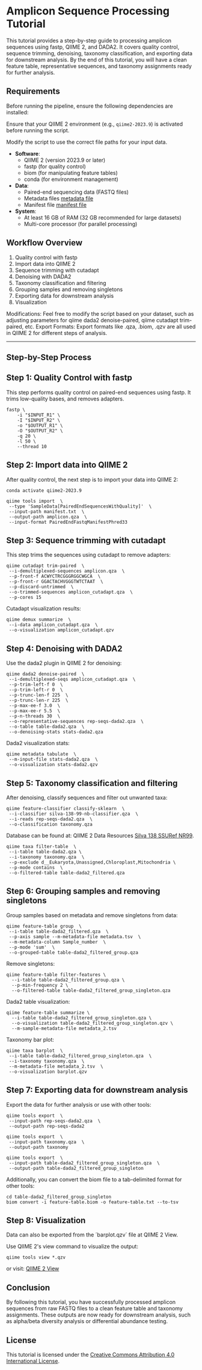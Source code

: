 # Amplicon Sequence Processing Tutorial

This tutorial provides a step-by-step guide to processing amplicon sequences using fastp, QIIME 2, and DADA2. It covers quality control, sequence trimming, denoising, taxonomy classification, and exporting data for downstream analysis. By the end of this tutorial, you will have a clean feature table, representative sequences, and taxonomy assignments ready for further analysis.


## Requirements

Before running the pipeline, ensure the following dependencies are installed:

Ensure that your QIIME 2 environment (e.g., `qiime2-2023.9`) is activated before running the script.

Modify the script to use the correct file paths for your input data.

- **Software**:
  - QIIME 2 (version 2023.9 or later)
  - fastp (for quality control)
  - biom (for manipulating feature tables)
  - conda (for environment management)
- **Data**:
  - Paired-end sequencing data (FASTQ files)
  - Metadata files [metadata file](https://docs.qiime2.org/2023.9/tutorials/metadata/)
  - Manifest file [manifest file](https://docs.qiime2.org/2023.9/tutorials/importing/)
- **System**:
  - At least 16 GB of RAM (32 GB recommended for large datasets)
  - Multi-core processor (for parallel processing)

## Workflow Overview
1. Quality control with fastp
2. Import data into QIIME 2
3. Sequence trimming with cutadapt
4. Denoising with DADA2
5. Taxonomy classification and filtering
6. Grouping samples and removing singletons
7. Exporting data for downstream analysis
8. Visualization


Modifications: Feel free to modify the script based on your dataset, such as adjusting parameters for qiime dada2 denoise-paired, qiime cutadapt trim-paired, etc.
Export Formats: Export formats like .qza, .biom, .qzv are all used in QIIME 2 for different steps of analysis.

---

## Step-by-Step Process

## Step 1: Quality Control with fastp
This step performs quality control on paired-end sequences using fastp. It trims low-quality bases, and removes adapters.

```
fastp \
    -i "$INPUT_R1" \
    -I "$INPUT_R2" \
    -o "$OUTPUT_R1" \
    -O "$OUTPUT_R2" \
    -q 20 \
    -l 50 \
    --thread 10
```

## Step 2: Import data into QIIME 2
After quality control, the next step is to import your data into QIIME 2:

```
conda activate qiime2-2023.9

qiime tools import  \
 --type 'SampleData[PairedEndSequencesWithQuality]'  \
 --input-path manifest.txt  \
 --output-path amplicon.qza  \
 --input-format PairedEndFastqManifestPhred33
 ```

## Step 3: Sequence trimming with cutadapt
This step trims the sequences using cutadapt to remove adapters:

```
qiime cutadapt trim-paired  \
 --i-demultiplexed-sequences amplicon.qza  \
 --p-front-f ACWYCTRCGGGRGGCWGCA  \
 --p-front-r GGACTACHVGGGTWTCTAAT  \
 --p-discard-untrimmed  \
 --o-trimmed-sequences amplicon_cutadapt.qza  \
 --p-cores 15
 ```

Cutadapt visualization results:

```
qiime demux summarize  \
 --i-data amplicon_cutadapt.qza  \
 --o-visualization amplicon_cutadapt.qzv
 ```

## Step 4: Denoising with DADA2
Use the dada2 plugin in QIIME 2 for denoising:

```
qiime dada2 denoise-paired  \
 --i-demultiplexed-seqs amplicon_cutadapt.qza  \
 --p-trim-left-f 0  \
 --p-trim-left-r 0  \
 --p-trunc-len-f 225  \
 --p-trunc-len-r 225  \
 --p-max-ee-f 3.0  \
 --p-max-ee-r 5.5  \
 --p-n-threads 30  \
 --o-representative-sequences rep-seqs-dada2.qza  \
 --o-table table-dada2.qza  \
 --o-denoising-stats stats-dada2.qza
 ```

Dada2 visualization stats:

```
qiime metadata tabulate  \
 --m-input-file stats-dada2.qza  \
 --o-visualization stats-dada2.qzv
 ```

## Step 5: Taxonomy classification and filtering
After denoising, classify sequences and filter out unwanted taxa:

```
qiime feature-classifier classify-sklearn  \
 --i-classifier silva-138-99-nb-classifier.qza  \
 --i-reads rep-seqs-dada2.qza  \
 --o-classification taxonomy.qza
 ```

Database can be found at: QIIME 2 Data Resources [Silva 138 SSURef NR99](https://docs.qiime2.org/2023.9/data-resources/).

```
qiime taxa filter-table  \
 --i-table table-dada2.qza \
 --i-taxonomy taxonomy.qza  \
 --p-exclude d__Eukaryota,Unassigned,Chloroplast,Mitochondria \
 --p-mode contains  \
 --o-filtered-table table-dada2_filtered.qza
 ```

## Step 6: Grouping samples and removing singletons
Group samples based on metadata and remove singletons from data:

```
qiime feature-table group  \
 --i-table table-dada2_filtered.qza  \
 --p-axis sample --m-metadata-file metadata.tsv  \
 --m-metadata-column Sample_number  \
 --p-mode 'sum'  \
 --o-grouped-table table-dada2_filtered_group.qza
 ```

Remove singletons:

```
qiime feature-table filter-features \
  --i-table table-dada2_filtered_group.qza \
  --p-min-frequency 2 \
  --o-filtered-table table-dada2_filtered_group_singleton.qza
```

Dada2 table visualization:

```
qiime feature-table summarize \
  --i-table table-dada2_filtered_group_singleton.qza \
  --o-visualization table-dada2_filtered_group_singleton.qzv \
  --m-sample-metadata-file metadata_2.tsv
```

Taxonomy bar plot:

```
qiime taxa barplot  \
 --i-table table-dada2_filtered_group_singleton.qza  \
 --i-taxonomy taxonomy.qza  \
 --m-metadata-file metadata_2.tsv  \
 --o-visualization barplot.qzv
```

## Step 7: Exporting data for downstream analysis
Export the data for further analysis or use with other tools:

```
qiime tools export  \
 --input-path rep-seqs-dada2.qza  \
 --output-path rep-seqs-dada2
```
```
qiime tools export  \
 --input-path taxonomy.qza  \
 --output-path taxonomy
```

```
qiime tools export  \
 --input-path table-dada2_filtered_group_singleton.qza  \
 --output-path table-dada2_filtered_group_singleton
```

Additionally, you can convert the biom file to a tab-delimited format for other tools:

```
cd table-dada2_filtered_group_singleton
biom convert -i feature-table.biom -o feature-table.txt --to-tsv
```

## Step 8: Visualization
Data can also be exported from the ´barplot.qzv´ file at QIIME 2 View.

Use QIIME 2's view command to visualize the output:


```
qiime tools view *.qzv
```
or visit: [QIIME 2 View](https://view.qiime2.org/)

## Conclusion
By following this tutorial, you have successfully processed amplicon sequences from raw FASTQ files to a clean feature table and taxonomy assignments. These outputs are now ready for downstream analysis, such as alpha/beta diversity analysis or differential abundance testing.

## License
This tutorial is licensed under the [Creative Commons Attribution 4.0 International License](https://creativecommons.org/licenses/by/4.0/).
